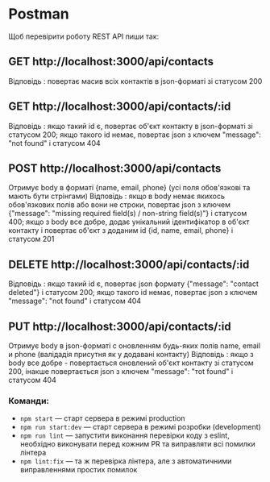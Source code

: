 # Postman

Щоб перевірити роботу REST API пиши так:

## GET http://localhost:3000/api/contacts

Відповідь : повертає масив всіх контактів в json-форматі зі статусом 200

## GET http://localhost:3000/api/contacts/:id

Відповідь : якщо такий id є, повертає об'єкт контакту в json-форматі зі статусом 200;
якщо такого id немає, повертає json з ключем "message": "not found" і статусом 404

## POST http://localhost:3000/api/contacts

Отримує body в форматі {name, email, phone} (усі поля обов'язкові та мають бути стрінгами)
Відповідь : якщо в body немає якихось обов'язкових полів або вони не строки, повертає json з ключем {"message": "missing required field(s) / non-string field(s)"} і статусом 400; якщо з body все добре, додає унікальний ідентифікатор в об'єкт контакту i повертає об'єкт з доданим id {id, name, email, phone} і статусом 201

## DELETE http://localhost:3000/api/contacts/:id

Відповідь : якщо такий id є, повертає json формату {"message": "contact deleted"} і статусом 200;
якщо такого id немає, повертає json з ключем "message": "not found" і статусом 404

## PUT http://localhost:3000/api/contacts/:id

Отримує body в json-форматі c оновленням будь-яких полів name, email и phone (валідадія присутня як у додавані контакту)
Відповідь : якщо з body всe добре - повертається оновлений об'єкт контакту зі статусом 200, інакше повертається json з ключем "message": "тot found" і статусом 404

### Команди:

- `npm start` &mdash; старт сервера в режимі production
- `npm run start:dev` &mdash; старт сервера в режимі розробки (development)
- `npm run lint` &mdash; запустити виконання перевірки коду з eslint, необхідно виконувати перед кожним PR та виправляти всі помилки лінтера
- `npm lint:fix` &mdash; та ж перевірка лінтера, але з автоматичними виправленнями простих помилок
